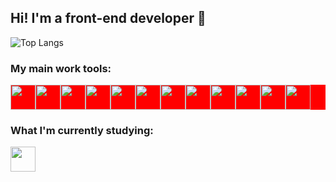 ## Hi! I'm a front-end developer 👋

<!--
**oliveira-victor/oliveira-victor** is a ✨ _special_ ✨ repository because its `README.md` (this file) appears on your GitHub profile.

Here are some ideas to get you started:

- 🔭 I’m currently working on ...
- 🌱 I’m currently learning ...
- 👯 I’m looking to collaborate on ...
- 🤔 I’m looking for help with ...
- 💬 Ask me about ...
- 📫 How to reach me: ...
- 😄 Pronouns: ...
- ⚡ Fun fact: ...
-->

![Top Langs](https://github-readme-stats.vercel.app/api/top-langs/?username=anuraghazra&layout=compact)

### My main work tools:
<div style="display: flex; background-color: red;">
  <img src="https://cdn.jsdelivr.net/gh/devicons/devicon@latest/icons/vscode/vscode-original.svg" style="height: 40px;" />
  <img src="https://cdn.jsdelivr.net/gh/devicons/devicon@latest/icons/ubuntu/ubuntu-original.svg" style="height: 40px;" />
  <img src="https://cdn.jsdelivr.net/gh/devicons/devicon@latest/icons/html5/html5-original.svg" style="height: 40px;" />
  <img src="https://cdn.jsdelivr.net/gh/devicons/devicon@latest/icons/css3/css3-original.svg" style="height: 40px;" />
  <img src="https://cdn.jsdelivr.net/gh/devicons/devicon@latest/icons/javascript/javascript-original.svg" style="height: 40px;" />
  <img src="https://cdn.jsdelivr.net/gh/devicons/devicon@latest/icons/typescript/typescript-original.svg" style="height: 40px;" />
  <img src="https://cdn.jsdelivr.net/gh/devicons/devicon@latest/icons/react/react-original.svg" style="height: 40px;" />
  <img src="https://cdn.jsdelivr.net/gh/devicons/devicon@latest/icons/redux/redux-original.svg" style="height: 40px;" />
  <img src="https://github.com/oliveira-victor/oliveira-victor/assets/116602113/cdf89bdc-c532-4856-8311-561b115776b1" style="height: 40px;" />
  <img src="https://cdn.jsdelivr.net/gh/devicons/devicon@latest/icons/sass/sass-original.svg" style="height: 40px;" />
  <img src="https://cdn.jsdelivr.net/gh/devicons/devicon@latest/icons/git/git-original.svg" style="height: 40px;" />
  <img src="https://cdn.jsdelivr.net/gh/devicons/devicon@latest/icons/gulp/gulp-plain.svg" style="height: 40px;" />
</div>

### What I'm currently studying:
<img src="https://cdn.jsdelivr.net/gh/devicons/devicon@latest/icons/nextjs/nextjs-original.svg" style="height: 40px;" />

